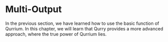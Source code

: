 # Multi-Output

In the previous section, we have learned how to use the basic function of Qurrium. In this chapter, we will learn that Qurry provides a more advanced approach, where the true power of Qurrium lies.
